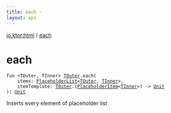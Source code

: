 ```yaml
---
title: each - 
layout: api
---
```


<div class='api-docs-breadcrumbs'><a href="index.html">io.ktor.html</a> / <a href="./each.html">each</a></div>

# each

<div class="signature"><code><span class="keyword">fun </span><span class="symbol">&lt;</span><span class="identifier">TOuter</span><span class="symbol">, </span><span class="identifier">TInner</span><span class="symbol">&gt;</span> <a href="each.html#TOuter"><span class="identifier">TOuter</span></a><span class="symbol">.</span><span class="identifier">each</span><span class="symbol">(</span><br/>&nbsp;&nbsp;&nbsp;&nbsp;<span class="parameterName" id="io.ktor.html$each(io.ktor.html.each.TOuter, io.ktor.html.PlaceholderList((io.ktor.html.each.TOuter, io.ktor.html.each.TInner)), kotlin.Function2((io.ktor.html.each.TOuter, io.ktor.html.PlaceholderItem((io.ktor.html.each.TInner)), kotlin.Unit)))/items">items</span><span class="symbol">:</span>&nbsp;<a href="-placeholder-list/index.html"><span class="identifier">PlaceholderList</span></a><span class="symbol">&lt;</span><a href="each.html#TOuter"><span class="identifier">TOuter</span></a><span class="symbol">,</span>&nbsp;<a href="each.html#TInner"><span class="identifier">TInner</span></a><span class="symbol">&gt;</span><span class="symbol">, </span><br/>&nbsp;&nbsp;&nbsp;&nbsp;<span class="parameterName" id="io.ktor.html$each(io.ktor.html.each.TOuter, io.ktor.html.PlaceholderList((io.ktor.html.each.TOuter, io.ktor.html.each.TInner)), kotlin.Function2((io.ktor.html.each.TOuter, io.ktor.html.PlaceholderItem((io.ktor.html.each.TInner)), kotlin.Unit)))/itemTemplate">itemTemplate</span><span class="symbol">:</span>&nbsp;<a href="each.html#TOuter"><span class="identifier">TOuter</span></a><span class="symbol">.</span><span class="symbol">(</span><a href="-placeholder-item/index.html"><span class="identifier">PlaceholderItem</span></a><span class="symbol">&lt;</span><a href="each.html#TInner"><span class="identifier">TInner</span></a><span class="symbol">&gt;</span><span class="symbol">)</span>&nbsp;<span class="symbol">-&gt;</span>&nbsp;<a href="https://kotlinlang.org/api/latest/jvm/stdlib/kotlin/-unit/index.html"><span class="identifier">Unit</span></a><br/><span class="symbol">)</span><span class="symbol">: </span><a href="https://kotlinlang.org/api/latest/jvm/stdlib/kotlin/-unit/index.html"><span class="identifier">Unit</span></a></code></div>

Inserts every element of placeholder list

